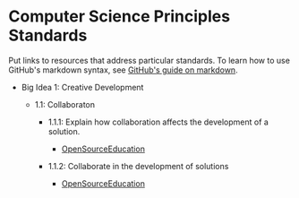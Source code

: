 # Computer Science Principles Standards
Put links to resources that address particular standards. To learn how to use GitHub's markdown syntax, see [GitHub's guide on markdown](https://guides.github.com/features/mastering-markdown/).

* Big Idea 1: Creative Development

    * 1.1: Collaboraton

        * 1.1.1: Explain how collaboration affects the development of a solution.
            * [OpenSourceEducation](opensourceeducation.md)

        * 1.1.2: Collaborate in the development of solutions
            * [OpenSourceEducation](opensourceeducation.md)
